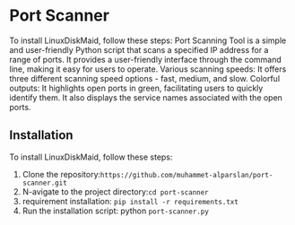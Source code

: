 # Port Scanner
To install LinuxDiskMaid, follow these steps:
Port Scanning Tool is a simple and user-friendly Python script that scans a specified IP address for a range of ports. It provides a user-friendly interface through the command line, making it easy for users to operate.
Various scanning speeds: It offers three different scanning speed options - fast, medium, and slow.
Colorful outputs: It highlights open ports in green, facilitating users to quickly identify them. It also displays the service names associated with the open ports.


## Installation
To install LinuxDiskMaid, follow these steps:
1. Clone the repository:`https://github.com/muhammet-alparslan/port-scanner.git`
2. N-avigate to the project directory:`cd port-scanner`
3. requirement installation: `pip install -r requirements.txt`
4. Run the installation script: python `port-scanner.py`
